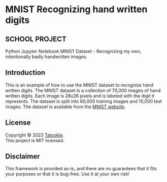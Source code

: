 # MNIST Recognizing hand written digits

## SCHOOL PROJECT

Python Jupyter Notebook 
MNIST Dataset - Recognizing my own, intentionally badly handwritten images.

## Introduction

This is an example of how to use the MNIST dataset to recognize hand written digits. The MNIST dataset is a collection of 70,000 images of hand written digits. Each image is 28x28 pixels and is labeled with the digit it represents. The dataset is split into 60,000 training images and 10,000 test images. The dataset is available from the [MNIST website](http://yann.lecun.com/exdb/mnist/).

## License

Copyright © 2023 [Tatookie](https://github.com/KukovecRok). <br /> 
This project is MIT licensed.

## Disclaimer

This framework is provided as-is, and there are no guarantees that it fits your purposes or that it is bug-free. Use it at your own risk!